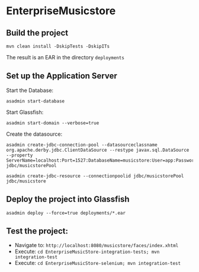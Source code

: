  
# EnterpriseMusicstore

## Build the project

	mvn clean install -DskipTests -DskipITs

The result is an EAR in the directory `deployments`


## Set up the Application Server

Start the Database:

	asadmin start-database

Start Glassfish:

	asadmin start-domain --verbose=true

Create the datasource:


	asadmin create-jdbc-connection-pool --datasourceclassname org.apache.derby.jdbc.ClientDataSource --restype javax.sql.DataSource --property ServerName=localhost:Port=1527:DatabaseName=musicstore:User=app:Password=app:ConnectionAttributes=create\\=true jdbc/musicstorePool

	asadmin create-jdbc-resource --connectionpoolid jdbc/musicstorePool jdbc/musicstore


## Deploy the project into Glassfish

	asadmin deploy --force=true deployments/*.ear


## Test the project:

* Navigate to: `http://localhost:8080/musicstore/faces/index.xhtml`
* Execute: `cd EnterpriseMusicStore-integration-tests; mvn integration-test`
* Execute: `cd EnterpriseMusicStore-selenium; mvn integration-test`

